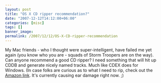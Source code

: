 ```yaml
---
layout: post
title: "OS X CD ripper recommendation?"
date: "2007-12-12T14:12:00+06:00"
categories: [misc]
tags: []
banner_image: 
permalink: /2007/12/12/OS-X-CD-ripper-recommendation
---
```


My Mac friends - who I thought were super-intelligent, have failed me yet again (you know who you are - squads of Storm Troopers are on the way). Can anyone recommend a good CD ripper? I need something that will hit up CDDB and generate nicely named tracks. Much like CDEX does for Windows. (In case folks are curious as to what I need to rip, check out the <a href="http://www.amazon.com/gp/product/B0000507CM/ref=wl_it_dp?ie=UTF8&coliid=I1MUWF4AM3GV4Z&colid=2TCL1D08EZEYE">Amazon link</a>. It's currently causing ear damage right now. ;)
